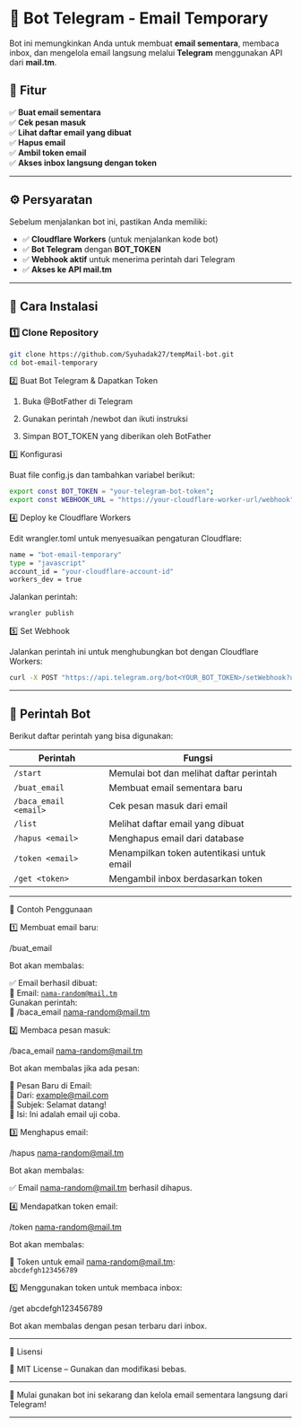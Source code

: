 
# 🚀 Bot Telegram - Email Temporary  
Bot ini memungkinkan Anda untuk membuat **email sementara**, membaca inbox, dan mengelola email langsung melalui **Telegram** menggunakan API dari **mail.tm**.  

## 📌 Fitur  
✅ **Buat email sementara**  
✅ **Cek pesan masuk**  
✅ **Lihat daftar email yang dibuat**  
✅ **Hapus email**  
✅ **Ambil token email**  
✅ **Akses inbox langsung dengan token**  

---

## ⚙️ Persyaratan  
Sebelum menjalankan bot ini, pastikan Anda memiliki:  

- ✅ **Cloudflare Workers** (untuk menjalankan kode bot)  
- ✅ **Bot Telegram** dengan **BOT_TOKEN**  
- ✅ **Webhook aktif** untuk menerima perintah dari Telegram  
- ✅ **Akses ke API mail.tm**  

---

## 🚀 Cara Instalasi  

### 1️⃣ **Clone Repository**  
```sh
git clone https://github.com/Syuhadak27/tempMail-bot.git
cd bot-email-temporary
```

2️⃣ Buat Bot Telegram & Dapatkan Token

1. Buka @BotFather di Telegram


2. Gunakan perintah /newbot dan ikuti instruksi


3. Simpan BOT_TOKEN yang diberikan oleh BotFather



3️⃣ Konfigurasi

Buat file config.js dan tambahkan variabel berikut:

```sh
export const BOT_TOKEN = "your-telegram-bot-token";
export const WEBHOOK_URL = "https://your-cloudflare-worker-url/webhook";
```

4️⃣ Deploy ke Cloudflare Workers

Edit wrangler.toml untuk menyesuaikan pengaturan Cloudflare:

```sh
name = "bot-email-temporary"
type = "javascript"
account_id = "your-cloudflare-account-id"
workers_dev = true
```
Jalankan perintah:

```sh
wrangler publish
```

5️⃣ Set Webhook

Jalankan perintah ini untuk menghubungkan bot dengan Cloudflare Workers:

```sh
curl -X POST "https://api.telegram.org/bot<YOUR_BOT_TOKEN>/setWebhook?url=<YOUR_WORKER_URL>/webhook"
```

---

## 📜 Perintah Bot  

Berikut daftar perintah yang bisa digunakan:  

| Perintah          | Fungsi                                         |
|------------------|----------------------------------------------|
| `/start`        | Memulai bot dan melihat daftar perintah       |
| `/buat_email`   | Membuat email sementara baru                 |
| `/baca_email <email>` | Cek pesan masuk dari email            |
| `/list`         | Melihat daftar email yang dibuat             |
| `/hapus <email>` | Menghapus email dari database               |
| `/token <email>` | Menampilkan token autentikasi untuk email   |
| `/get <token>`  | Mengambil inbox berdasarkan token            |


---

🎯 Contoh Penggunaan

1️⃣ Membuat email baru:

/buat_email

Bot akan membalas:

✅ Email berhasil dibuat:  
📧 Email: <code>nama-random@mail.tm</code>  
Gunakan perintah:  
📩 /baca_email nama-random@mail.tm

2️⃣ Membaca pesan masuk:

/baca_email nama-random@mail.tm

Bot akan membalas jika ada pesan:

📩 Pesan Baru di Email:  
📝 Dari: example@mail.com  
📌 Subjek: Selamat datang!  
📜 Isi: Ini adalah email uji coba.

3️⃣ Menghapus email:

/hapus nama-random@mail.tm

Bot akan membalas:

✅ Email nama-random@mail.tm berhasil dihapus.

4️⃣ Mendapatkan token email:

/token nama-random@mail.tm

Bot akan membalas:

🔑 Token untuk email nama-random@mail.tm:  
<code>abcdefgh123456789</code>

5️⃣ Menggunakan token untuk membaca inbox:

/get abcdefgh123456789

Bot akan membalas dengan pesan terbaru dari inbox.


---

🎯 Lisensi

📝 MIT License – Gunakan dan modifikasi bebas.


---

🚀 Mulai gunakan bot ini sekarang dan kelola email sementara langsung dari Telegram!

---

